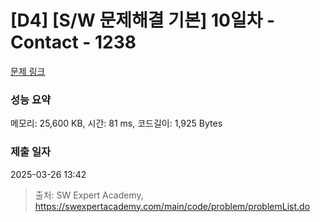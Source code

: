 # [D4] [S/W 문제해결 기본] 10일차 - Contact - 1238 

[문제 링크](https://swexpertacademy.com/main/code/problem/problemDetail.do?contestProbId=AV15B1cKAKwCFAYD) 

### 성능 요약

메모리: 25,600 KB, 시간: 81 ms, 코드길이: 1,925 Bytes

### 제출 일자

2025-03-26 13:42



> 출처: SW Expert Academy, https://swexpertacademy.com/main/code/problem/problemList.do